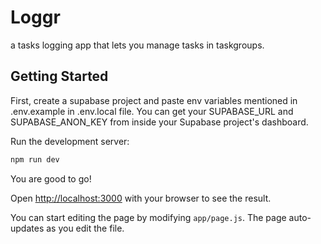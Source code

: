 # Loggr

a tasks logging app that lets you manage tasks in taskgroups.

## Getting Started

First, create a supabase project and paste env variables mentioned in .env.example in .env.local file. You can get your SUPABASE_URL and SUPABASE_ANON_KEY from inside your Supabase project's dashboard.

Run the development server:

```bash
npm run dev
```

You are good to go!

Open [http://localhost:3000](http://localhost:3000) with your browser to see the result.

You can start editing the page by modifying `app/page.js`. The page auto-updates as you edit the file.
